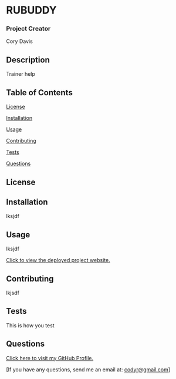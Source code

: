 
  # RUBUDDY	

  ### Project Creator
  Cory Davis
  ## Description
  Trainer help

  ## Table of Contents

  [License](#license)

  [Installation](#installation)

  [Usage](#usage)

  [Contributing](#contributing)

  [Tests](#tests)

  [Questions](#questions)
    
  ## License   
  

  ## Installation
  lksjdf

  ## Usage
  lksjdf

  [Click to view the deployed project website.](https://www.;lkasjdf;lkjasd.com)
  ## Contributing  
  lkjsdf

  ## Tests
  This is how you test

  ## Questions  
  [Click here to visit my GitHub Profile.](https://www.github.com/cmd0160)

  [If you have any questions, send me an email at: codyr@gmail.com]
